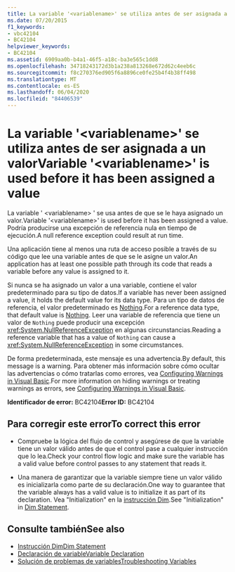 ```yaml
---
title: La variable '<variablename>' se utiliza antes de ser asignada a un valor
ms.date: 07/20/2015
f1_keywords:
- vbc42104
- BC42104
helpviewer_keywords:
- BC42104
ms.assetid: 6909aa0b-b4a1-46f5-a18c-ba3e565c1dd8
ms.openlocfilehash: 34718243172d3b1a238a813268e672d62c4eeb6c
ms.sourcegitcommit: f8c270376ed905f6a8896ce0fe25b4f4b38ff498
ms.translationtype: MT
ms.contentlocale: es-ES
ms.lasthandoff: 06/04/2020
ms.locfileid: "84406539"
---
```

# <a name="variable-variablename-is-used-before-it-has-been-assigned-a-value"></a><span data-ttu-id="1cf65-102">La variable '\<variablename>' se utiliza antes de ser asignada a un valor</span><span class="sxs-lookup"><span data-stu-id="1cf65-102">Variable '\<variablename>' is used before it has been assigned a value</span></span>
<span data-ttu-id="1cf65-103">La variable ' \<variablename> ' se usa antes de que se le haya asignado un valor.</span><span class="sxs-lookup"><span data-stu-id="1cf65-103">Variable '\<variablename>' is used before it has been assigned a value.</span></span> <span data-ttu-id="1cf65-104">Podría producirse una excepción de referencia nula en tiempo de ejecución.</span><span class="sxs-lookup"><span data-stu-id="1cf65-104">A null reference exception could result at run time.</span></span>  
  
 <span data-ttu-id="1cf65-105">Una aplicación tiene al menos una ruta de acceso posible a través de su código que lee una variable antes de que se le asigne un valor.</span><span class="sxs-lookup"><span data-stu-id="1cf65-105">An application has at least one possible path through its code that reads a variable before any value is assigned to it.</span></span>  
  
 <span data-ttu-id="1cf65-106">Si nunca se ha asignado un valor a una variable, contiene el valor predeterminado para su tipo de datos.</span><span class="sxs-lookup"><span data-stu-id="1cf65-106">If a variable has never been assigned a value, it holds the default value for its data type.</span></span> <span data-ttu-id="1cf65-107">Para un tipo de datos de referencia, el valor predeterminado es [Nothing](../nothing.md).</span><span class="sxs-lookup"><span data-stu-id="1cf65-107">For a reference data type, that default value is [Nothing](../nothing.md).</span></span> <span data-ttu-id="1cf65-108">Leer una variable de referencia que tiene un valor de `Nothing` puede producir una excepción <xref:System.NullReferenceException> en algunas circunstancias.</span><span class="sxs-lookup"><span data-stu-id="1cf65-108">Reading a reference variable that has a value of `Nothing` can cause a <xref:System.NullReferenceException> in some circumstances.</span></span>  
  
 <span data-ttu-id="1cf65-109">De forma predeterminada, este mensaje es una advertencia.</span><span class="sxs-lookup"><span data-stu-id="1cf65-109">By default, this message is a warning.</span></span> <span data-ttu-id="1cf65-110">Para obtener más información sobre cómo ocultar las advertencias o cómo tratarlas como errores, vea [Configuring Warnings in Visual Basic](/visualstudio/ide/configuring-warnings-in-visual-basic).</span><span class="sxs-lookup"><span data-stu-id="1cf65-110">For more information on hiding warnings or treating warnings as errors, see [Configuring Warnings in Visual Basic](/visualstudio/ide/configuring-warnings-in-visual-basic).</span></span>  
  
 <span data-ttu-id="1cf65-111">**Identificador de error:** BC42104</span><span class="sxs-lookup"><span data-stu-id="1cf65-111">**Error ID:** BC42104</span></span>  
  
## <a name="to-correct-this-error"></a><span data-ttu-id="1cf65-112">Para corregir este error</span><span class="sxs-lookup"><span data-stu-id="1cf65-112">To correct this error</span></span>  
  
- <span data-ttu-id="1cf65-113">Compruebe la lógica del flujo de control y asegúrese de que la variable tiene un valor válido antes de que el control pase a cualquier instrucción que lo lea.</span><span class="sxs-lookup"><span data-stu-id="1cf65-113">Check your control flow logic and make sure the variable has a valid value before control passes to any statement that reads it.</span></span>  
  
- <span data-ttu-id="1cf65-114">Una manera de garantizar que la variable siempre tiene un valor válido es inicializarla como parte de su declaración.</span><span class="sxs-lookup"><span data-stu-id="1cf65-114">One way to guarantee that the variable always has a valid value is to initialize it as part of its declaration.</span></span> <span data-ttu-id="1cf65-115">Vea "Initialization" en la [instrucción Dim](../statements/dim-statement.md).</span><span class="sxs-lookup"><span data-stu-id="1cf65-115">See "Initialization" in [Dim Statement](../statements/dim-statement.md).</span></span>  
  
## <a name="see-also"></a><span data-ttu-id="1cf65-116">Consulte también</span><span class="sxs-lookup"><span data-stu-id="1cf65-116">See also</span></span>

- [<span data-ttu-id="1cf65-117">Instrucción Dim</span><span class="sxs-lookup"><span data-stu-id="1cf65-117">Dim Statement</span></span>](../statements/dim-statement.md)
- [<span data-ttu-id="1cf65-118">Declaración de variable</span><span class="sxs-lookup"><span data-stu-id="1cf65-118">Variable Declaration</span></span>](../../programming-guide/language-features/variables/variable-declaration.md)
- [<span data-ttu-id="1cf65-119">Solución de problemas de variables</span><span class="sxs-lookup"><span data-stu-id="1cf65-119">Troubleshooting Variables</span></span>](../../programming-guide/language-features/variables/troubleshooting-variables.md)
